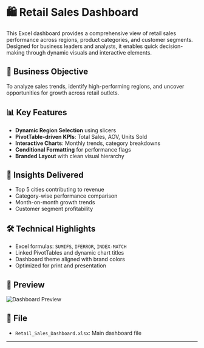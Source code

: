 # 🛍️ Retail Sales Dashboard

This Excel dashboard provides a comprehensive view of retail sales performance across regions, product categories, and customer segments. Designed for business leaders and analysts, it enables quick decision-making through dynamic visuals and interactive elements.

## 📌 Business Objective

To analyze sales trends, identify high-performing regions, and uncover opportunities for growth across retail outlets.

## 📊 Key Features

- **Dynamic Region Selection** using slicers
- **PivotTable-driven KPIs**: Total Sales, AOV, Units Sold
- **Interactive Charts**: Monthly trends, category breakdowns
- **Conditional Formatting** for performance flags
- **Branded Layout** with clean visual hierarchy

## 🧠 Insights Delivered

- Top 5 cities contributing to revenue
- Category-wise performance comparison
- Month-on-month growth trends
- Customer segment profitability

## 🛠️ Technical Highlights

- Excel formulas: `SUMIFS`, `IFERROR`, `INDEX-MATCH`
- Linked PivotTables and dynamic chart titles
- Dashboard theme aligned with brand colors
- Optimized for print and presentation

## 📸 Preview

![Dashboard Preview](dashboard_preview.png)

## 📂 File

- `Retail_Sales_Dashboard.xlsx`: Main dashboard file

---
